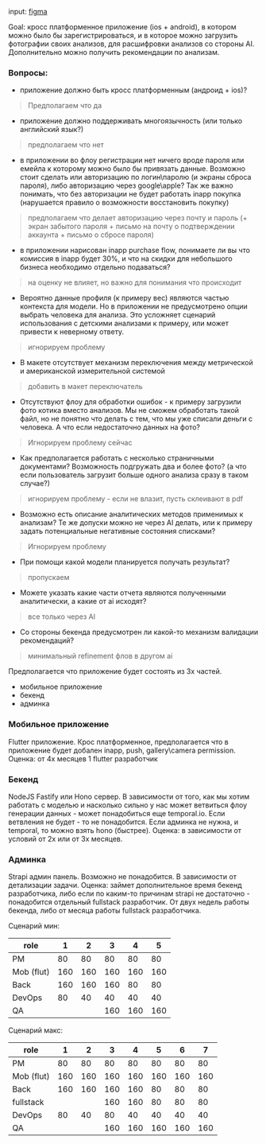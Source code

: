 input: [figma](https://www.figma.com/design/yK0GoBZYsNcRYHuPGPrwZL/Health-Track)

Goal: кросс платформенное приложение (ios + android), в котором можно было бы зарегистрироваться, и в которое можно загрузить фотографии своих анализов, для расшифровки анализов со стороны AI. Дополнительно можно получить рекомендации по анализам.

### Вопросы:
- приложение должно быть кросс платформенным (андроид + ios)?
> Предполагаем что да
- приложение должно поддерживать многоязычность (или только английский язык?)
> предполагаем что нет
- в приложении во флоу регистрации нет ничего вроде пароля или емейла к которому можно было бы привязать данные. Возможно стоит сделать или авторизацию по логин\паролю (и экраны сброса пароля), либо авторизацию через google\apple? Так же важно понимать, что без авторизации не будет работать inapp покупка (нарушается правило о возможности восстановить покупку)
> предполагаем что делает авторизацию через почту и пароль (+ экран забытого пароля + письмо на почту о подтверждении аккаунта + письмо о сбросе пароля)
- в приложении нарисован inapp purchase flow, понимаете ли вы что комиссия в inapp будет 30%, и что на скидки для небольшого бизнеса необходимо отдельно подаваться?
> на оценку не влияет, но важно для понимания что происходит
- Вероятно данные профиля (к примеру вес) являются частью контекста для модели. Но в приложении не предусмотрено опции выбрать человека для анализа. Это усложняет сценарий использования с детскими анализами к примеру, или может привести к неверному ответу.
> игнорируем проблему
- В макете отсутствует механизм переключения между метрической и американской измерительной системой
> добавить в макет переключатель
- Отсутствуют флоу для обработки ошибок - к примеру загрузили фото котика вместо анализов. Мы не сможем обработать такой файл, но не понятно что делать с тем, что мы уже списали деньги с человека. А что если недостаточно данных на фото?
> Игнорируем проблему сейчас
- Как предполагается работать с несколько страничными документами? Возможность подгружать два и более фото? (а что если пользователь загрузит больше одного анализа сразу в таком случае?)
> игнорируем проблему - если не влазит, пусть склеивают в pdf
- Возможно есть описание аналитических методов применимых к анализам? Те же допуски можно не через AI делать, или к примеру задать потенциальные негативные состояния списками?
> Игнорируем проблему
- При помощи какой модели планируется получать результат?
> пропускаем
- Можете указать какие части отчета являются полученными аналитически, а какие от ai исходят?
> все только через AI
- Со стороны бекенда предусмотрен ли какой-то механизм валидации рекомендаций?
> минимальный refinement флов в другом ai

Предполагается что приложение будет состоять из 3х частей.

- мобильное приложение
- бекенд
- админка

### Мобильное приложение
Flutter приложение. Крос платформенное, предполагается что в приложение будет добален inapp, push, gallery\camera permission.
Оценка: от 4х месяцев 1 flutter разработчик
### Бекенд
NodeJS Fastify или Hono сервер. В зависимости от того, как мы хотим работать с моделью и насколько сильно у нас может ветвиться флоу генерации данных - может понадобиться еще temporal.io. Если ветвления не будет - то не понадобится. Если админка не нужна, и temporal, то можно взять hono (быстрее).
Оценка: в зависимости от условий от 2х или от 3х месяцев.

### Админка
Strapi админ панель. Возможно не понадобится. В зависимости от детализации задачи. 
Оценка: займет дополнительное время бекенд разработчика, либо если по каким-то причинам strapi не достаточно - понадобится отдельный fullstack разработчик. От двух недель работы бекенда, либо от месяца работы fullstack разработчика.


Сценарий мин:

| role       | 1   | 2   | 3   | 4   | 5   |
| ---------- | --- | --- | --- | --- | --- |
| PM         | 80  | 80  | 80  | 80  | 80  |
| Mob (flut) | 160 | 160 | 160 | 160 | 160 |
| Back       | 160 | 160 | 160 | 80  | 80  |
| DevOps     | 80  | 40  | 40  | 40  | 40  |
| QA         |     |     | 160 | 160 | 160 |

Сценарий макс:

| role       | 1   | 2   | 3   | 4   | 5   | 6   | 7   |
| ---------- | --- | --- | --- | --- | --- | --- | --- |
| PM         | 80  | 80  | 80  | 80  | 80  | 80  | 80  |
| Mob (flut) | 160 | 160 | 160 | 160 | 160 | 160 | 160 |
| Back       | 160 | 160 | 160 | 160 | 80  | 80  | 80  |
| fullstack  |     |     | 160 | 160 | 80  | 80  | 80  |
| DevOps     | 80  | 40  | 80  | 40  | 40  | 40  | 40  |
| QA         |     |     | 160 | 160 | 160 | 160 | 160 |